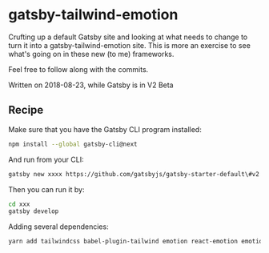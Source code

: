 # gatsby-tailwind-emotion
Crufting up a default Gatsby site and looking at what needs to change to turn it
into a gatsby-tailwind-emotion site.  This is more an exercise to see what's going on in these new (to me) frameworks.

Feel free to follow along with the commits.

Written on 2018-08-23, while Gatsby is in V2 Beta

## Recipe

Make sure that you have the Gatsby CLI program installed:
```sh
npm install --global gatsby-cli@next
```

And run from your CLI:
```sh
gatsby new xxxx https://github.com/gatsbyjs/gatsby-starter-default\#v2
```

Then you can run it by:
```sh
cd xxx
gatsby develop
```

Adding several dependencies:
```sh
yarn add tailwindcss babel-plugin-tailwind emotion react-emotion emotion-server  gatsby-plugin-emotion
```

